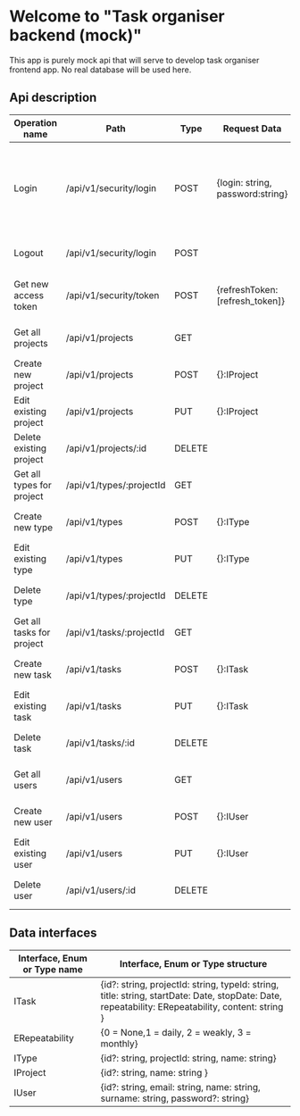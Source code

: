 # Welcome to "Task organiser backend (mock)"

This app is purely mock api that will serve to develop task organiser frontend app. No real database will be used here.

## Api description

| Operation name            | Path                     | Type   | Request Data                     | Request headers                      | Response codes | Response data                                                                      | Response headers               |
|---------------------------|--------------------------|--------|----------------------------------|--------------------------------------|----------------|------------------------------------------------------------------------------------|--------------------------------|
| Login                     | /api/v1/security/login   | POST   | {login: string, password:string} |                                      | 200, 401       | {accessToken: string, refreshToken: string, username: string, userSurname: string} | content-type: application/json |
| Logout                    | /api/v1/security/login   | POST   |                                  | Authorization: bearer [access_token] | 200, 401       |                                                                                    |                                |
| Get new access token      | /api/v1/security/token   | POST   | {refreshToken: [refresh_token]}  |                                      | 200, 401       | {accessToken: string, refreshToken: string}                                        | content-type: application/json |
| Get all projects          | /api/v1/projects         | GET    |                                  | Authorization: bearer [access_token] | 200, 401       | IProject[]                                                                         | content-type: application/json |
| Create new project        | /api/v1/projects         | POST   | {}:IProject                      | Authorization: bearer [access_token] | 201, 401       | IProject[]                                                                         | content-type: application/json |
| Edit existing project     | /api/v1/projects         | PUT    | {}:IProject                      | Authorization: bearer [access_token] | 200, 401       | IProject[]                                                                         | content-type: application/json |
| Delete existing project   | /api/v1/projects/:id     | DELETE |                                  | Authorization: bearer [access_token] | 200, 401       |                                                                                    | content-type: application/json |
| Get all types for project | /api/v1/types/:projectId | GET    |                                  | Authorization: bearer [access_token] | 200, 401       | IType[]                                                                            | content-type: application/json |
| Create new type           | /api/v1/types            | POST   | {}:IType                         | Authorization: bearer [access_token] | 201, 401       | {}:IProject                                                                        | content-type: application/json |
| Edit existing type        | /api/v1/types            | PUT    | {}:IType                         | Authorization: bearer [access_token] | 200, 401       | {}:IProject                                                                        | content-type: application/json |
| Delete type               | /api/v1/types/:projectId | DELETE |                                  | Authorization: bearer [access_token] | 200, 401       | IProject[]                                                                         | content-type: application/json |
| Get all tasks for project | /api/v1/tasks/:projectId | GET    |                                  | Authorization: bearer [access_token] | 200, 401       | ITask[]                                                                            | content-type: application/json |
| Create new task           | /api/v1/tasks            | POST   | {}:ITask                         | Authorization: bearer [access_token] | 201, 401       | ITask[]                                                                            | content-type: application/json |
| Edit existing task        | /api/v1/tasks            | PUT    | {}:ITask                         | Authorization: bearer [access_token] | 200, 401, 404  | ITask[]                                                                            | content-type: application/json |
| Delete task               | /api/v1/tasks/:id        | DELETE |                                  | Authorization: bearer [access_token] | 200, 401, 404  |                                                                                    | content-type: application/json |
| Get all users             | /api/v1/users            | GET    |                                  | Authorization: bearer [access_token] | 200, 401       | IUser[]                                                                            | content-type: application/json |
| Create new user           | /api/v1/users            | POST   | {}:IUser                         | Authorization: bearer [access_token] | 201, 401       | {}:IUser                                                                           | content-type: application/json |
| Edit existing user        | /api/v1/users            | PUT    | {}:IUser                         | Authorization: bearer [access_token] | 200, 401, 404  | {}:IUser                                                                           | content-type: application/json |
| Delete user               | /api/v1/users/:id        | DELETE |                                  | Authorization: bearer [access_token] | 200, 401, 404  |                                                                                    | content-type: application/json |

## Data interfaces


| Interface, Enum or Type name | Interface, Enum or Type structure                                                                                                                 |
|------------------------------|---------------------------------------------------------------------------------------------------------------------------------------------------|
| ITask                        | {id?: string, projectId: string, typeId: string, title: string, startDate: Date, stopDate: Date, repeatability: ERepeatability, content: string } |
| ERepeatability               | {0 = None,1 =  daily, 2 = weakly, 3 = monthly}                                                                                                    |
| IType                        | {id?: string, projectId: string, name: string}                                                                                                    |
| IProject                     | {id?: string, name: string  }                                                                                                                     |                                                                                                      
| IUser                        | {id?: string, email: string, name: string, surname: string, password?: string}                                                                    |
